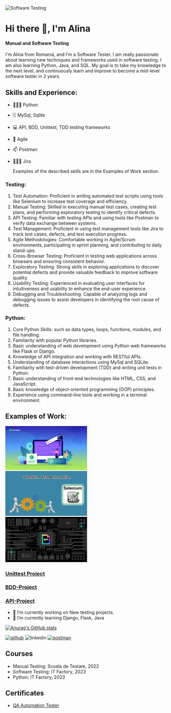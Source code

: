 ![Software Testing](https://i.pinimg.com/originals/17/07/13/170713ecea0449df54e43dcf926950bf.gif)

# Hi there 👋, I'm Alina 
#### Manual and Software Testing
I'm Alina from Romania, and I'm a Software Tester. I am really passionate about learning new techniques and frameworks used in software testing. I am also learning Python, Java, and SQL. My goal is to take my knowledge to the next level, and continuously learn and improve to become a mid-level software tester in 2 years. 

## Skills and Experience:
* 👩🏼‍💻 Python
* 🗄 MySql, Sqlite
* 💻 API, BDD, Unittest, TDD testing frameworks
* 🎡 Agile
* 📫 Postman
* 👩🏻‍💻 Jira

  Examples of the described skills are in the Examples of Work section.

### Testing:
1.  Test Automation: Proficient in writing automated test scripts using tools like Selenium to increase test coverage and efficiency.
2.  Manual Testing: Skilled in executing manual test cases, creating test plans, and performing exploratory testing to identify critical defects.
3.  API Testing: Familiar with testing APIs and using tools like Postman to verify data exchange between systems.
4.  Test Management: Proficient in using test management tools like Jira to track test cases, defects, and test execution progress.
5.  Agile Methodologies: Comfortable working in Agile/Scrum environments, participating in sprint planning, and contributing to daily stand-ups.
6.  Cross-Browser Testing: Proficient in testing web applications across browsers and ensuring consistent behavior.
7.  Exploratory Testing: Strong skills in exploring applications to discover potential defects and provide valuable feedback to improve software quality.
8.  Usability Testing: Experienced in evaluating user interfaces for intuitiveness and usability to enhance the end-user experience.
9.  Debugging and Troubleshooting: Capable of analyzing logs and debugging issues to assist developers in identifying the root cause of defects.


### Python:
1. Core Python Skills: such as data types, loops, functions, modules, and file handling.
2. Familiarity with popular Python libraries.
3. Basic understanding of web development using Python web frameworks like Flask or Django.
4. Knowledge of API integration and working with RESTful APIs.
5. Understanding of database interactions using MySql and SQLite.
6. Familiarity with test-driven development (TDD) and writing unit tests in Python.
7. Basic understanding of front-end technologies like HTML, CSS, and JavaScript.
8. Basic knowledge of object-oriented programming (OOP) principles.
9. Experience using command-line tools and working in a terminal environment.


## Examples of Work:
<img src="https://github.com/AlinaTr/AlinaTr/blob/main/Behavior-Driven-DevelopmentBDD-With-Gherkin.jpg" width="256"/>  <img src="https://github.com/AlinaTr/AlinaTr/blob/main/Se.gif" width="256"/> <img src="https://github.com/AlinaTr/AlinaTr/blob/main/api-.gif" width="256"/> 

### [Unittest Project](https://github.com/AlinaTr/Unittest_Project)
### [BDD-Project](https://github.com/AlinaTr/BDD-Project)
### [API-Project](https://github.com/AlinaTr/API_Testing-Framework)

- 🔭 I’m currently working on New testing projects. 
- 🌱 I’m currently learning Django, Flask, Java

[![Anurag's GitHub stats](https://github-readme-stats.vercel.app/api?username=AlinaTr)](https://github.com/anuraghazra/github-readme-stats)


[<img src='https://cdn.jsdelivr.net/npm/simple-icons@3.0.1/icons/github.svg' alt='github' height='40'>](https://github.com/AlinaTr) 
<img src='https://cdn.jsdelivr.net/npm/simple-icons@3.0.1/icons/linkedin.svg' alt='linkedin' height='40'>
[<img src='https://cdn.jsdelivr.net/npm/simple-icons@3.0.1/icons/postman.svg' alt='postman' height='40'>](https://web.postman.co/)  


## Courses
* Manual Testing: Scoala de Testare, 2022
* Software Testing: IT Factory, 2023
* Python: IT Factory, 2023

## Certificates
* [QA Automation Tester](https://github.com/AlinaTr/AlinaTr/blob/main/Trandafir%20Alina%20-%20Ionela%20-%20Testare%20Automata%20Diploma%20IT%20Factory_signed.pdf)
